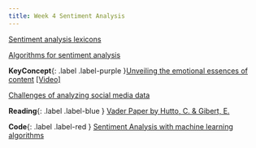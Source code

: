```yaml
---
title: Week 4 Sentiment Analysis
---
```


[Sentiment analysis lexicons](../notes/lexicons)

[Algorithms for sentiment analysis ](../notes/sentimentmodels)

**KeyConcept**{: .label .label-purple }[Unveiling the emotional essences of content](../notes/sentimentanalysis)
   [[Video]](#)


[Challenges of analyzing social media data](../notes/socialmedia)



**Reading**{: .label .label-blue } [Vader Paper by Hutto, C. & Gibert, E.](https://ojs.aaai.org/index.php/ICWSM/article/view/14550)

**Code**{: .label .label-red } [Sentiment Analysis with machine learning algorithms](#) 
